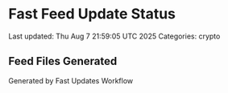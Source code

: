 # Fast Feed Update Status
Last updated: Thu Aug  7 21:59:05 UTC 2025
Categories: crypto

## Feed Files Generated

Generated by Fast Updates Workflow
